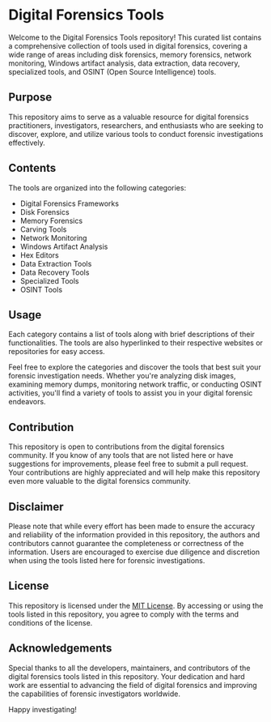 # Digital Forensics Tools

Welcome to the Digital Forensics Tools repository! This curated list contains a comprehensive collection of tools used in digital forensics, covering a wide range of areas including disk forensics, memory forensics, network monitoring, Windows artifact analysis, data extraction, data recovery, specialized tools, and OSINT (Open Source Intelligence) tools.

## Purpose
This repository aims to serve as a valuable resource for digital forensics practitioners, investigators, researchers, and enthusiasts who are seeking to discover, explore, and utilize various tools to conduct forensic investigations effectively.

## Contents
The tools are organized into the following categories:

- Digital Forensics Frameworks
- Disk Forensics
- Memory Forensics
- Carving Tools
- Network Monitoring
- Windows Artifact Analysis
- Hex Editors
- Data Extraction Tools
- Data Recovery Tools
- Specialized Tools
- OSINT Tools

## Usage
Each category contains a list of tools along with brief descriptions of their functionalities. The tools are also hyperlinked to their respective websites or repositories for easy access. 

Feel free to explore the categories and discover the tools that best suit your forensic investigation needs. Whether you're analyzing disk images, examining memory dumps, monitoring network traffic, or conducting OSINT activities, you'll find a variety of tools to assist you in your digital forensic endeavors.

## Contribution
This repository is open to contributions from the digital forensics community. If you know of any tools that are not listed here or have suggestions for improvements, please feel free to submit a pull request. Your contributions are highly appreciated and will help make this repository even more valuable to the digital forensics community.

## Disclaimer
Please note that while every effort has been made to ensure the accuracy and reliability of the information provided in this repository, the authors and contributors cannot guarantee the completeness or correctness of the information. Users are encouraged to exercise due diligence and discretion when using the tools listed here for forensic investigations.

## License
This repository is licensed under the [MIT License](LICENSE). By accessing or using the tools listed in this repository, you agree to comply with the terms and conditions of the license.

## Acknowledgements
Special thanks to all the developers, maintainers, and contributors of the digital forensics tools listed in this repository. Your dedication and hard work are essential to advancing the field of digital forensics and improving the capabilities of forensic investigators worldwide.

Happy investigating!
